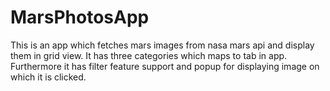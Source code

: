 # MarsPhotosApp
This is an app which fetches mars images from nasa mars api and display them in grid view. It has three categories which maps to tab in app. Furthermore it has filter feature support and popup for displaying image on which it is clicked. 
